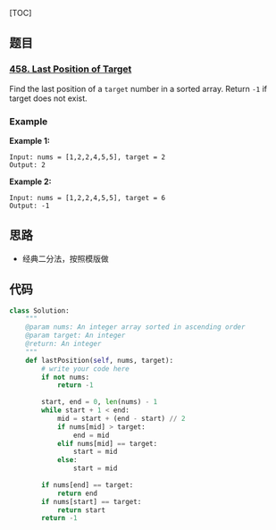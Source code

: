 [TOC]

## 题目

### [458. Last Position of Target](https://www.lintcode.com/problem/last-position-of-target/description)

Find the last position of a `target` number in a sorted array. Return `-1` if target does not exist.

### Example

**Example 1:**

```
Input: nums = [1,2,2,4,5,5], target = 2
Output: 2
```

**Example 2:**

```
Input: nums = [1,2,2,4,5,5], target = 6
Output: -1
```

## 思路

* 经典二分法，按照模版做

## 代码

```python
class Solution:
    """
    @param nums: An integer array sorted in ascending order
    @param target: An integer
    @return: An integer
    """
    def lastPosition(self, nums, target):
        # write your code here
        if not nums:
            return -1
            
        start, end = 0, len(nums) - 1
        while start + 1 < end:
            mid = start + (end - start) // 2
            if nums[mid] > target:
                end = mid
            elif nums[mid] == target:
                start = mid
            else:
                start = mid
        
        if nums[end] == target:
            return end
        if nums[start] == target:
            return start
        return -1
```

